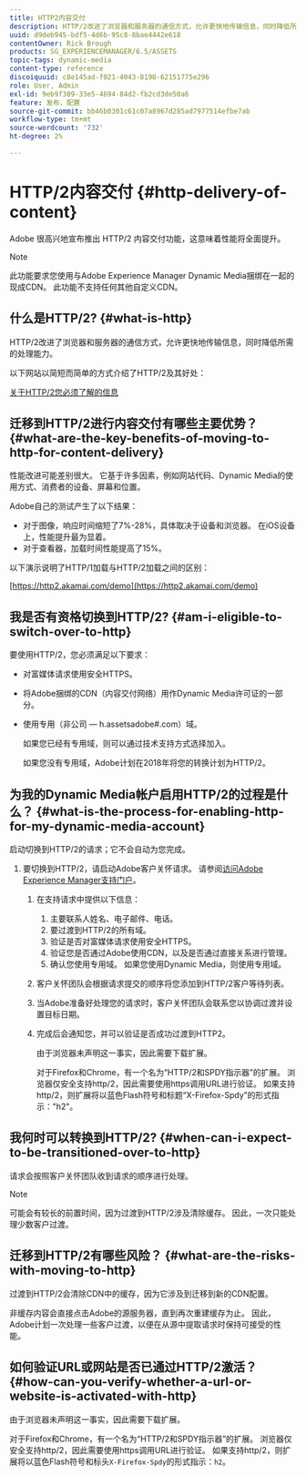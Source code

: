 ```yaml
---
title: HTTP2内容交付
description: HTTP/2改进了浏览器和服务器的通信方式，允许更快地传输信息，同时降低所需的处理能力。
uuid: d9deb945-bdf5-4d6b-95c8-8bae4442e618
contentOwner: Rick Brough
products: SG_EXPERIENCEMANAGER/6.5/ASSETS
topic-tags: dynamic-media
content-type: reference
discoiquuid: c8e145ad-f021-4043-8190-62151775e296
role: User, Admin
exl-id: 9eb9f309-33e5-4694-84d2-fb2cd3de50a6
feature: 发布，配置
source-git-commit: bb46b0301c61c07a8967d285ad7977514efbe7ab
workflow-type: tm+mt
source-wordcount: '732'
ht-degree: 2%

---
```


# HTTP/2内容交付 {#http-delivery-of-content}

Adobe 很高兴地宣布推出 HTTP/2 内容交付功能，这意味着性能将全面提升。

>[!NOTE]
>
>此功能要求您使用与Adobe Experience Manager Dynamic Media捆绑在一起的现成CDN。 此功能不支持任何其他自定义CDN。

## 什么是HTTP/2? {#what-is-http}

HTTP/2改进了浏览器和服务器的通信方式，允许更快地传输信息，同时降低所需的处理能力。

以下网站以简短而简单的方式介绍了HTTP/2及其好处：

[关于HTTP/2您必须了解的信息](https://www.engadget.com/2015-02-24-what-you-need-to-know-about-http-2.html)

## 迁移到HTTP/2进行内容交付有哪些主要优势？ {#what-are-the-key-benefits-of-moving-to-http-for-content-delivery}

性能改进可能差别很大。 它基于许多因素，例如网站代码、Dynamic Media的使用方式、消费者的设备、屏幕和位置。

Adobe自己的测试产生了以下结果：

* 对于图像，响应时间缩短了7%-28%，具体取决于设备和浏览器。 在iOS设备上，性能提升最为显着。
* 对于查看器，加载时间性能提高了15%。

以下演示说明了HTTP/1加载与HTTP/2加载之间的区别：

[https://http2.akamai.com/demo](https://http2.akamai.com/demo)

## 我是否有资格切换到HTTP/2? {#am-i-eligible-to-switch-over-to-http}

要使用HTTP/2，您必须满足以下要求：

* 对富媒体请求使用安全HTTPS。
* 将Adobe捆绑的CDN（内容交付网络）用作Dynamic Media许可证的一部分。
* 使用专用（非公司 — h.assetsadobe#.com）域。

   如果您已经有专用域，则可以通过技术支持方式选择加入。

   如果您没有专用域，Adobe计划在2018年将您的转换计划为HTTP/2。

## 为我的Dynamic Media帐户启用HTTP/2的过程是什么？ {#what-is-the-process-for-enabling-http-for-my-dynamic-media-account}

启动切换到HTTP/2的请求；它不会自动为您完成。

1. 要切换到HTTP/2，请启动Adobe客户关怀请求。 请参阅[访问Adobe Experience Manager支持门户](https://helpx.adobe.com/experience-manager/kb/accessing-aem-support-portal.html)。

   1. 在支持请求中提供以下信息：

      1. 主要联系人姓名、电子邮件、电话。
      1. 要过渡到HTTP/2的所有域。
      1. 验证是否对富媒体请求使用安全HTTPS。
      1. 验证您是否通过Adobe使用CDN，以及是否通过直接关系进行管理。
      1. 确认您使用专用域。 如果您使用Dynamic Media，则使用专用域。
   1. 客户关怀团队会根据请求提交的顺序将您添加到HTTP/2客户等待列表。
   1. 当Adobe准备好处理您的请求时，客户关怀团队会联系您以协调过渡并设置目标日期。
   1. 完成后会通知您，并可以验证是否成功过渡到HTTP2。

      由于浏览器未声明这一事实，因此需要下载扩展。

      对于Firefox和Chrome，有一个名为“HTTP/2和SPDY指示器”的扩展。 浏览器仅安全支持http/2，因此需要使用https调用URL进行验证。 如果支持http/2，则扩展将以蓝色Flash符号和标题“X-Firefox-Spdy”的形式指示：&quot;h2&quot;。


## 我何时可以转换到HTTP/2? {#when-can-i-expect-to-be-transitioned-over-to-http}

请求会按照客户关怀团队收到请求的顺序进行处理。

>[!NOTE]
>
>可能会有较长的前置时间，因为过渡到HTTP/2涉及清除缓存。 因此，一次只能处理少数客户过渡。

## 迁移到HTTP/2有哪些风险？ {#what-are-the-risks-with-moving-to-http}

过渡到HTTP/2会清除CDN中的缓存，因为它涉及到迁移到新的CDN配置。

非缓存内容会直接点击Adobe的源服务器，直到再次重建缓存为止。 因此，Adobe计划一次处理一些客户过渡，以便在从源中提取请求时保持可接受的性能。

## 如何验证URL或网站是否已通过HTTP/2激活？ {#how-can-you-verify-whether-a-url-or-website-is-activated-with-http}

由于浏览器未声明这一事实，因此需要下载扩展。

对于Firefox和Chrome，有一个名为“HTTP/2和SPDY指示器”的扩展。 浏览器仅安全支持http/2，因此需要使用https调用URL进行验证。 如果支持http/2，则扩展将以蓝色Flash符号和标头`X-Firefox-Spdy`的形式指示：`h2`。
